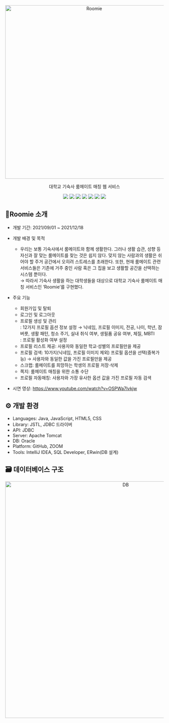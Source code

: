 <div align="center">

<img src="https://drive.google.com/uc?export=view&id=1_TcNgr4wmgOTo3LpV17KWzDuFi5Btrif" alt="Roomie" width="550px" />


대학교 기숙사 룸메이트 매칭 웹 서비스

<img src="https://img.shields.io/badge/Java-007396?style=flat&logo=java&logoColor=white" />  
<img src="https://img.shields.io/badge/Maven-6DB33F?style=flat&logo=maven&logoColor=white" /> 
<img src="https://img.shields.io/badge/JavaScript-F7DF1E?style=flat&logo=javascript&logoColor=white" /> 
<img src="https://img.shields.io/badge/HTML5-E34F26?style=flat&logo=html5&logoColor=white" /> 
<img src="https://img.shields.io/badge/CSS-663399?style=flat&logo=css&logoColor=white" /> 
<img src="https://img.shields.io/badge/Apache Tomcat-F8DC75?style=flat&logo=apachetomcat&logoColor=black"/> 
<img src="https://img.shields.io/badge/ORACLE-F80000?style=flat&logo=oracle&logoColor=white"/>  

</div>


## 🏡Roomie 소개


+ 개발 기간: 2021/09/01 ~ 2021/12/18
+ 개발 배경 및 목적
  * 우리는 보통 기숙사에서 룸메이트와 함께 생활한다. 그러나 생활 습관, 성향 등 자신과 잘 맞는 룸메이트를 찾는 것은 쉽지 않다. 맞지 않는 사람과의 생활은 쉬어야 할 주거 공간에서 오히려 스트레스를 초래한다. 또한, 현재 룸메이트 관련 서비스들은 기존에 거주 중인 사람 혹은 그 집을 보고 생활할 공간을 선택하는 시스템 뿐이다.
    </br>→ 따라서 기숙사 생활을 하는 대학생들을 대상으로 대학교 기숙사 룸메이트 매칭 서비스인 ‘Roomie’를 구현했다.
    
+ 주요 기능
  * 회원가입 및 탈퇴
  * 로그인 및 로그아웃
  * 프로필 생성 및 관리</br>: 12가지 프로필 옵션 정보 설정 → 닉네임, 프로필 이미지, 전공, 나이, 학년, 잠버릇, 생활 패턴, 청소 주기, 실내 취식 여부, 생필품 공유 여부, 체질, MBTI</br>: 프로필 활성화 여부 설정
  * 프로필 리스트 제공: 사용자와 동일한 학교·성별의 프로필만을 제공
  * 프로필 검색: 10가지(닉네임, 프로필 이미지 제외) 프로필 옵션을 선택(중복가능) → 사용자와 동일한 값을 가진 프로필만을 제공
  * 스크랩: 룸메이트를 희망하는 학생의 프로필 저장·삭제
  * 쪽지: 룸메이트 매칭을 위한 소통 수단
  * 프로필 자동매칭: 사용자와 가장 유사한 옵션 값을 가진 프로필 자동 검색
    
+ 시연 영상: https://www.youtube.com/watch?v=OSPWa7lvkjw


## ⚙ 개발 환경


+ Languages: Java, JavaScript, HTML5, CSS
+ Library: JSTL, JDBC 드라이버
+ API: JDBC
+ Server: Apache Tomcat
+ DB: Oracle
+ Platform: GitHub, ZOOM
+ Tools: IntelliJ IDEA, SQL Developer, ERwin(DB 설계)

  
## 🗃 데이터베이스 구조


<div align="center">
  <img src="https://drive.google.com/uc?export=view&id=1pOCsphBHIoivg8fPXfR0UCuTV8E6Sq_4" alt="DB" width="750px" />
</div><p/>
